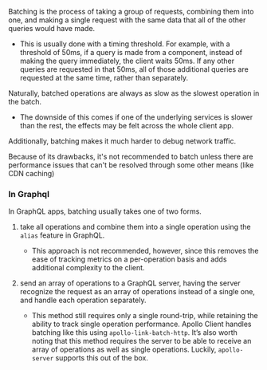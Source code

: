 
Batching is the process of taking a group of requests, combining them into one, and making a single request with the same data that all of the other queries would have made. 
- This is usually done with a timing threshold. For example, with a threshold of 50ms, if a query is made from a component, instead of making the query immediately, the client waits 50ms. If any other queries are requested in that 50ms, all of those additional queries are requested at the same time, rather than separately.

Naturally, batched operations are always as slow as the slowest operation in the batch.
- The downside of this comes if one of the underlying services is slower than the rest, the effects may be felt across the whole client app.

Additionally, batching makes it much harder to debug network traffic.

Because of its drawbacks, it's not recommended to batch unless there are performance issues that can't be resolved through some other means (like CDN caching)

### In Graphql
In GraphQL apps, batching usually takes one of two forms. 
1. take all operations and combine them into a single operation using the `alias` feature in GraphQL. 
    - This approach is not recommended, however, since this removes the ease of tracking metrics on a per-operation basis and adds additional complexity to the client.

2. send an array of operations to a GraphQL server, having the server recognize the request as an array of operations instead of a single one, and handle each operation separately. 
    - This method still requires only a single round-trip, while retaining the ability to track single operation performance. Apollo Client handles batching like this using `apollo-link-batch-http`. It’s also worth noting that this method requires the server to be able to receive an array of operations as well as single operations. Luckily, `apollo-server` supports this out of the box.
